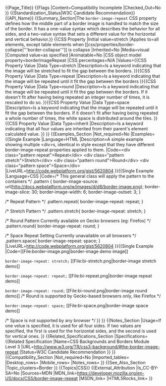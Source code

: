 {{Page_Title}}
{{Flags
|Content=Compatibility Incomplete
|Checked_Out=No
}}
{{Standardization_Status|W3C Candidate Recommendation}}
{{API_Name}}
{{Summary_Section|The <code>border-image-repeat</code> CSS property defines how the middle part of a border image is handled to match the size of the border. It has a one-value syntax which describes the behavior for all sides, and a two-value syntax that sets a different value for the horizontal and vertical behavior.}}
{{CSS Property
|Initial value=stretch
|Applies to=all elements, except table elements when [[css/properties/border-collapse|'''border-collapse''']] is collapse
|Inherited=No
|Media=visual
|Computed value=as specified
|Animatable=No
|CSS object model property=borderImageRepeat
|CSS percentages=N/A
|Values={{CSS Property Value
|Data Type=stretch
|Description=Is a keyword indicating that the image will be stretched to fit the gap between the borders.
}}{{CSS Property Value
|Data Type=repeat
|Description=Is a keyword indicating that the image will be repeated until it fit the gap between the borders
}}{{CSS Property Value
|Data Type=round
|Description=Is a keyword indicating that the image will be repeated until it fit the gap between the borders. If it doesn't fit after having being repeated an integer number of times, it is rescaled to do so.
}}{{CSS Property Value
|Data Type=space
|Description=Is a keyword indicating that the image will be repeated until it fit the gap between the borders. If it doesn't fit after having being repeated a whole number of times, the white space is distributed around the tiles.
}}{{CSS Property Value
|Data Type=inherit
|Description=Is a keyword indicating that all four values are inherited from their parent's element calculated value.
}}
}}
{{Examples_Section
|Not_required=No
|Examples={{Single Example
|Language=HTML
|Description=A simple example showing multiple &lt;div&gt;s, identical in style except that they have different border-image-repeat properties applied to them.
|Code=&lt;div class="pattern repeat"&gt;Repeat&lt;/div&gt;
&lt;div class="pattern stretch"&gt;Stretch&lt;/div&gt;
&lt;div class="pattern round"&gt;Round&lt;/div&gt;
&lt;div class="pattern space"&gt;Space&lt;/div&gt;
|LiveURL=http://code.webplatform.org/gist/5620804
}}{{Single Example
|Language=CSS
|Code=/* This general class will apply the pattern to the containers */
.pattern {
	border-image-source: url(http://docs.webplatform.org/w/images/d/d8/border-image.png);
	border-image-slice: 30;
	border-image-width: 6;
	border-image-outset: 3;	
}

/* Repeat Pattern */
.pattern.repeat{
	border-image-repeat: repeat;
}

/* Stretch Pattern */
.pattern.stretch{
	border-image-repeat: stretch;
}

/* Round Pattern
   Currently available on Gecko browsers (eg: Firefox) */
.pattern.round{
	border-image-repeat: round;
}

/* Space Repeat Setting
   Currently unavailable on all browsers */
.pattern.space{
	border-image-repeat: space;
}
|LiveURL=http://code.webplatform.org/gist/5620804
}}{{Single Example
|Code=[[File:border-image.png|border-image demo image]]

<code>border-image-repeat: stretch;</code>
[[File:bi-stretch.png|border-image stretch demo]]

<code>border-image-repeat: repeat;</code>
[[File:bi-repeat.png|border-image repeat demo]]

<code>border-image-repeat: round;</code>
[[File:bi-round.png|border-image round demo]]
/* Round is supported by Gecko-based browsers only, like Firefox */

<code>border-image-repeat: space;</code>
[[File:bi-space.png|border-image space demo]]

/* Space is not supported by any browser */
}}
}}
{{Notes_Section
|Usage=If one velue is specified, it is used for all four sides. If two values are specified, the first is used for the horizontal sides, and the second is used for vertical ones.
}}
{{Related_Specifications_Section
|Specifications={{Related Specification
|Name=CSS Backgrounds and Borders Module Level 3
|URL=http://www.w3.org/TR/css3-background/#the-border-image-repeat
|Status=W3C Candidate Recommendation
}}
}}
{{Compatibility_Section
|Not_required=No
|Imported_tables=
|Desktop_rows=
|Mobile_rows=
|Notes_rows=
}}
{{See_Also_Section
|Topic_clusters=Border
}}
{{Topics|CSS}}
{{External_Attribution
|Is_CC-BY-SA=No
|Sources=MDN
|MDN_link=https://developer.mozilla.org/en-US/docs/CSS/border-image-repeat
|MSDN_link=
|HTML5Rocks_link=
}}